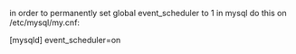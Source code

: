 in order to permanently set global event_scheduler to 1 in mysql do this on /etc/mysql/my.cnf:

[mysqld]
event_scheduler=on
